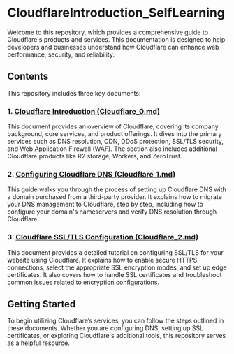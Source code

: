 # CloudflareIntroduction_SelfLearning
Welcome to this repository, which provides a comprehensive guide to Cloudflare's products and services. This documentation is designed to help developers and businesses understand how Cloudflare can enhance web performance, security, and reliability.

## Contents

This repository includes three key documents:

### 1. [Cloudflare Introduction (Cloudflare_0.md)](./Cloudflare_0.md)
This document provides an overview of Cloudflare, covering its company background, core services, and product offerings. It dives into the primary services such as DNS resolution, CDN, DDoS protection, SSL/TLS security, and Web Application Firewall (WAF). The section also includes additional Cloudflare products like R2 storage, Workers, and ZeroTrust. 

### 2. [Configuring Cloudflare DNS (Cloudflare_1.md)](./Cloudflare_1.md)
This guide walks you through the process of setting up Cloudflare DNS with a domain purchased from a third-party provider. It explains how to migrate your DNS management to Cloudflare, step by step, including how to configure your domain's nameservers and verify DNS resolution through Cloudflare.

### 3. [Cloudflare SSL/TLS Configuration (Cloudflare_2.md)](./Cloudflare_2.md)
This document provides a detailed tutorial on configuring SSL/TLS for your website using Cloudflare. It explains how to enable secure HTTPS connections, select the appropriate SSL encryption modes, and set up edge certificates. It also covers how to handle SSL certificates and troubleshoot common issues related to encryption configurations.

## Getting Started

To begin utilizing Cloudflare’s services, you can follow the steps outlined in these documents. Whether you are configuring DNS, setting up SSL certificates, or exploring Cloudflare's additional tools, this repository serves as a helpful resource.
